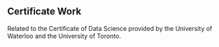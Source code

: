 ## Certificate Work
Related to the Certificate of Data Science provided by the University of Waterloo and the University of Toronto.
